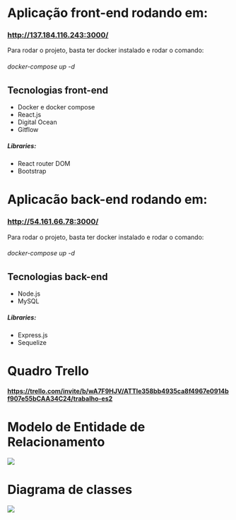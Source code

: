 # Aplicação front-end rodando em:

### http://137.184.116.243:3000/

Para rodar o projeto, basta ter docker instalado e rodar o comando:

###### docker-compose up -d

## Tecnologias front-end

- Docker e docker compose
- React.js
- Digital Ocean
- Gitflow

##### Libraries:

- React router DOM
- Bootstrap

# Aplicacão back-end rodando em:

### http://54.161.66.78:3000/

Para rodar o projeto, basta ter docker instalado e rodar o comando:

###### docker-compose up -d

## Tecnologias back-end

- Node.js
- MySQL

##### Libraries:

- Express.js
- Sequelize


# Quadro Trello

#### https://trello.com/invite/b/wA7F9HJV/ATTIe358bb4935ca8f4967e0914bf907e55bCAA34C24/trabalho-es2


# Modelo de Entidade de Relacionamento

<img src="https://cdn.discordapp.com/attachments/1005328503429922827/1216564179704479804/tt.png?ex=6600d8af&is=65ee63af&hm=4abf18b5c157646cc04eac2e7858bfca1c1932ca70e470a3f8b70309cf6326af&">

# Diagrama de classes

<img src="https://cdn.discordapp.com/attachments/1005328503429922827/1216587630217789440/image.png?ex=6600ee86&is=65ee7986&hm=033966da6baf682ac43e9ad2113da56870f5e67703fe4c3ce493fc431a9ef6f9&">

